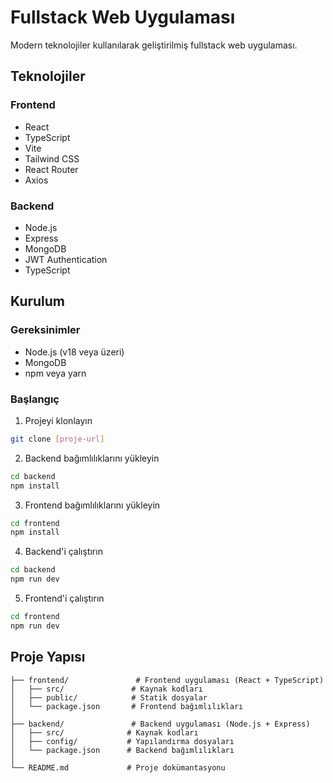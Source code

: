 # Fullstack Web Uygulaması

Modern teknolojiler kullanılarak geliştirilmiş fullstack web uygulaması.

## Teknolojiler

### Frontend
- React
- TypeScript
- Vite
- Tailwind CSS
- React Router
- Axios

### Backend
- Node.js
- Express
- MongoDB
- JWT Authentication
- TypeScript

## Kurulum

### Gereksinimler
- Node.js (v18 veya üzeri)
- MongoDB
- npm veya yarn

### Başlangıç

1. Projeyi klonlayın
```bash
git clone [proje-url]
```

2. Backend bağımlılıklarını yükleyin
```bash
cd backend
npm install
```

3. Frontend bağımlılıklarını yükleyin
```bash
cd frontend
npm install
```

4. Backend'i çalıştırın
```bash
cd backend
npm run dev
```

5. Frontend'i çalıştırın
```bash
cd frontend
npm run dev
```

## Proje Yapısı

```
├── frontend/               # Frontend uygulaması (React + TypeScript)
│   ├── src/               # Kaynak kodları
│   ├── public/            # Statik dosyalar
│   └── package.json       # Frontend bağımlılıkları
│
├── backend/               # Backend uygulaması (Node.js + Express)
│   ├── src/              # Kaynak kodları
│   ├── config/           # Yapılandırma dosyaları
│   └── package.json      # Backend bağımlılıkları
│
└── README.md             # Proje dokümantasyonu
``` 